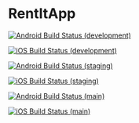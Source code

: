 # RentItApp

[![Android Build Status (development)](https://build.appcenter.ms/v0.1/apps/88d0b5a4-9003-49cf-aa0b-b381549c02b3/branches/development/badge)](https://appcenter.ms)

[![iOS Build Status (development)](https://build.appcenter.ms/v0.1/apps/6e12c1eb-a99d-4a47-a340-d2408c13bbda/branches/development/badge)](https://appcenter.ms)


[![Android Build Status (staging)](https://build.appcenter.ms/v0.1/apps/88d0b5a4-9003-49cf-aa0b-b381549c02b3/branches/staging/badge)](https://appcenter.ms)

[![iOS Build Status (staging)](https://build.appcenter.ms/v0.1/apps/6e12c1eb-a99d-4a47-a340-d2408c13bbda/branches/staging/badge)](https://appcenter.ms)


[![Android Build Status (main)](https://build.appcenter.ms/v0.1/apps/88d0b5a4-9003-49cf-aa0b-b381549c02b3/branches/main/badge)](https://appcenter.ms)

[![iOS Build Status (main)](https://build.appcenter.ms/v0.1/apps/6e12c1eb-a99d-4a47-a340-d2408c13bbda/branches/main/badge)](https://appcenter.ms)
